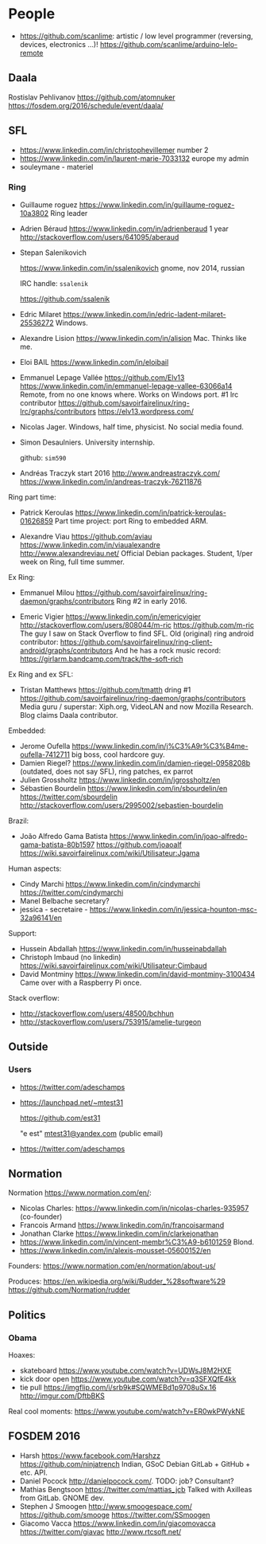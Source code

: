 # People

- <https://github.com/scanlime>: artistic / low level programmer (reversing, devices, electronics ...)! <https://github.com/scanlime/arduino-lelo-remote>

## Daala

Rostislav Pehlivanov <https://github.com/atomnuker> <https://fosdem.org/2016/schedule/event/daala/>

## SFL

- https://www.linkedin.com/in/christophevillemer number 2
- https://www.linkedin.com/in/laurent-marie-7033132 europe my admin
- souleymane - materiel

### Ring

-   Guillaume roguez <https://www.linkedin.com/in/guillaume-roguez-10a3802> Ring leader

-   Adrien Béraud <https://www.linkedin.com/in/adrienberaud> 1 year <http://stackoverflow.com/users/641095/aberaud>

-   Stepan Salenikovich

    <https://www.linkedin.com/in/ssalenikovich> gnome, nov 2014, russian

    IRC handle: `ssalenik`

    <https://github.com/ssalenik>

-   Edric Milaret <https://www.linkedin.com/in/edric-ladent-milaret-25536272> Windows.

-   Alexandre Lision <https://www.linkedin.com/in/alision> Mac. Thinks like me.

-   Eloi BAIL <https://www.linkedin.com/in/eloibail>

-   Emmanuel Lepage Vallée <https://github.com/Elv13> <https://www.linkedin.com/in/emmanuel-lepage-vallee-63066a14> Remote, from no one knows where. Works on Windows port. #1 lrc contributor <https://github.com/savoirfairelinux/ring-lrc/graphs/contributors> <https://elv13.wordpress.com/>

-   Nicolas Jager. Windows, half time, physicist. No social media found.

-   Simon Desaulniers. University internship.

    github: `sim590`

-   Andréas Traczyk start 2016 <http://www.andreastraczyk.com/> <https://www.linkedin.com/in/andreas-traczyk-76211876>

Ring part time:

-   Patrick Keroulas <https://www.linkedin.com/in/patrick-keroulas-01626859> Part time project: port Ring to embedded ARM.

-   Alexandre Viau https://github.com/aviau <https://www.linkedin.com/in/viaualexandre> <http://www.alexandreviau.net/> Official Debian packages. Student, 1/per week on Ring, full time summer.

Ex Ring:

-   Emmanuel Milou <https://github.com/savoirfairelinux/ring-daemon/graphs/contributors> Ring #2 in early 2016.

-   Emeric Vigier <https://www.linkedin.com/in/emericvigier> <http://stackoverflow.com/users/808044/m-ric> <https://github.com/m-ric> The guy I saw on Stack Overflow to find SFL. Old (original) ring android contributor: <https://github.com/savoirfairelinux/ring-client-android/graphs/contributors> And he has a rock music record: <https://girlarm.bandcamp.com/track/the-soft-rich>

Ex Ring and ex SFL:

-   Tristan Matthews <https://github.com/tmatth> dring #1 <https://github.com/savoirfairelinux/ring-daemon/graphs/contributors> Media guru / superstar: Xiph.org, VideoLAN and now Mozilla Research. Blog claims Daala contributor.

Embedded:

- Jerome Oufella <https://www.linkedin.com/in/j%C3%A9r%C3%B4me-oufella-7412711> big boss, cool hardcore guy.
- Damien Riegel? <https://www.linkedin.com/in/damien-riegel-0958208b> (outdated, does not say SFL), ring patches, ex parrot
- Julien Grossholtz <https://www.linkedin.com/in/jgrossholtz/en>
- Sébastien Bourdelin <https://www.linkedin.com/in/sbourdelin/en> <https://twitter.com/sbourdelin> <http://stackoverflow.com/users/2995002/sebastien-bourdelin>

Brazil:

- João Alfredo Gama Batista <https://www.linkedin.com/in/joao-alfredo-gama-batista-80b1597> <https://github.com/joaoalf> <https://wiki.savoirfairelinux.com/wiki/Utilisateur:Jgama>

Human aspects:

- Cindy Marchi <https://www.linkedin.com/in/cindymarchi> <https://twitter.com/cindymarchi>
- Manel Belbache secretary?
- jessica - secretaire - https://www.linkedin.com/in/jessica-hounton-msc-32a96141/en

Support:

- Hussein Abdallah https://www.linkedin.com/in/husseinabdallah
- Christoph Imbaud (no linkedin) https://wiki.savoirfairelinux.com/wiki/Utilisateur:Cimbaud
- David Montminy https://www.linkedin.com/in/david-montminy-3100434 Came over with a Raspberry Pi once.

Stack overflow:

- <http://stackoverflow.com/users/48500/bchhun>
- <http://stackoverflow.com/users/753915/amelie-turgeon>

## Outside

### Users

-   https://twitter.com/adeschamps

-   https://launchpad.net/~mtest31

    https://github.com/est31

    "e est" <mtest31@yandex.com> (public email)

-   https://twitter.com/adeschamps

## Normation

Normation <https://www.normation.com/en/>:

- Nicolas Charles: <https://www.linkedin.com/in/nicolas-charles-935957> (co-founder)
- Francois Armand <https://www.linkedin.com/in/francoisarmand>
- Jonathan Clarke <https://www.linkedin.com/in/clarkejonathan>
- <https://www.linkedin.com/in/vincent-membr%C3%A9-b6101259> Blond.
- <https://www.linkedin.com/in/alexis-mousset-05600152/en>

Founders: <https://www.normation.com/en/normation/about-us/>

Produces: <https://en.wikipedia.org/wiki/Rudder_%28software%29> <https://github.com/Normation/rudder>

## Politics

### Obama

Hoaxes:

- skateboard <https://www.youtube.com/watch?v=UDWsJ8M2HXE>
- kick door open <https://www.youtube.com/watch?v=q3SFXQfE4kk>
- tie pull <https://imgflip.com/i/srb9k#SQWMEBd1p9708uSx.16> <http://imgur.com/DftbBKS>

Real cool moments: <https://www.youtube.com/watch?v=ER0wkPWykNE>

## FOSDEM 2016

-   Harsh <https://www.facebook.com/Harshzz> <https://github.com/ninjatrench> Indian, GSoC Debian GitLab + GitHub + etc. API.
-   Daniel Pocock <http://danielpocock.com/>. TODO: job? Consultant?
-   Mathias Bengtsoon <https://twitter.com/mattias_jcb> Talked with Axilleas from GitLab. GNOME dev.
-   Stephen J Smoogen <http://www.smoogespace.com/> <https://github.com/smooge> <https://twitter.com/SSmoogen>
-   Giacomo Vacca <https://www.linkedin.com/in/giacomovacca> <https://twitter.com/giavac> <http://www.rtcsoft.net/>
